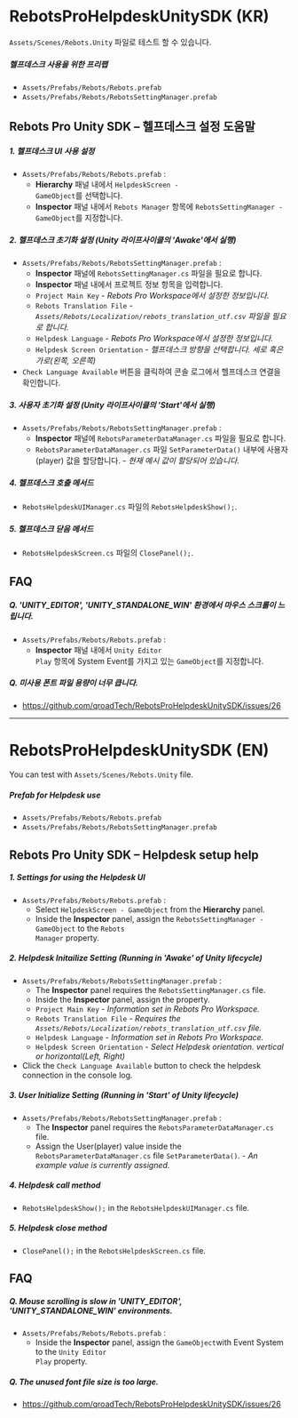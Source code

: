 # RebotsProHelpdeskUnitySDK (KR)

<code>Assets/Scenes/Rebots.Unity</code> 파일로 테스트 할 수 있습니다.

##### 헬프데스크 사용을 위한 프리팹
  - <code>Assets/Prefabs/Rebots/Rebots.prefab</code>
  - <code>Assets/Prefabs/Rebots/RebotsSettingManager.prefab</code>

## Rebots Pro Unity SDK – 헬프데스크 설정 도움말

##### 1. 헬프데스크 UI 사용 설정
  - <code>Assets/Prefabs/Rebots/Rebots.prefab</code> :
    - **Hierarchy** 패널 내에서 <code>HelpdeskScreen - GameObject</code>를 선택합니다.
    - **Inspector** 패널 내에서 <code>Rebots Manager</code> 항목에 <code>RebotsSettingManager - GameObject</code>를 지정합니다.

##### 2. 헬프데스크 초기화 설정 (Unity 라이프사이클의 'Awake'에서 실행)
  - <code>Assets/Prefabs/Rebots/RebotsSettingManager.prefab</code> :
    - **Inspector** 패널에 <code>RebotsSettingManager.cs</code> 파일을 필요로 합니다.
    - **Inspector** 패널 내에서 프로젝트 정보 항목을 입력합니다.
    - <code>Project Main Key</code> - *Rebots Pro Workspace에서 설정한 정보입니다.*
    - <code>Rebots Translation File</code> - *<code>Assets/Rebots/Localization/rebots_translation_utf.csv</code> 파일을 필요로 합니다.*
    - <code>Helpdesk Language</code> - *Rebots Pro Workspace에서 설정한 정보입니다.*
    - <code>Helpdesk Screen Orientation</code> - *헬프데스크 방향을 선택합니다. 세로 혹은 가로(왼쪽, 오른쪽)*
  - <code>Check Language Available</code> 버튼을 클릭하여 콘솔 로그에서 헬프데스크 연결을 확인합니다.

##### 3. 사용자 초기화 설정 (Unity 라이프사이클의 'Start'에서 실행)
  - <code>Assets/Prefabs/Rebots/RebotsSettingManager.prefab</code> :
    - **Inspector** 패널에 <code>RebotsParameterDataManager.cs</code> 파일을 필요로 합니다.
    - <code>RebotsParameterDataManager.cs</code> 파일 <code>SetParameterData()</code> 내부에 사용자(player) 값을 할당합니다. - *현재 예시 값이 할당되어 있습니다.*

##### 4. 헬프데스크 호출 메서드
  - <code>RebotsHelpdeskUIManager.cs</code> 파일의 <code>RebotsHelpdeskShow();</code>.

##### 5. 헬프데스크 닫음 메서드
  - <code>RebotsHelpdeskScreen.cs</code> 파일의 <code>ClosePanel();</code>.

## FAQ
##### **Q. 'UNITY_EDITOR', 'UNITY_STANDALONE_WIN' 환경에서 마우스 스크롤이 느립니다.**
  - <code>Assets/Prefabs/Rebots/Rebots.prefab</code> :
    - **Inspector** 패널 내에서 <code>Unity Editor Play</code> 항목에 System Event를 가지고 있는 <code>GameObject</code>를 지정합니다.
      
##### **Q. 미사용 폰트 파일 용량이 너무 큽니다.**
  - https://github.com/qroadTech/RebotsProHelpdeskUnitySDK/issues/26

---
# RebotsProHelpdeskUnitySDK (EN)

You can test with <code>Assets/Scenes/Rebots.Unity</code> file.

##### Prefab for Helpdesk use
  - <code>Assets/Prefabs/Rebots/Rebots.prefab</code>
  - <code>Assets/Prefabs/Rebots/RebotsSettingManager.prefab</code>

## Rebots Pro Unity SDK – Helpdesk setup help

##### 1. Settings for using the Helpdesk UI
  - <code>Assets/Prefabs/Rebots/Rebots.prefab</code> :
    - Select <code>HelpdeskScreen - GameObject</code> from the **Hierarchy** panel.
    - Inside the **Inspector** panel, assign the <code>RebotsSettingManager - GameObject</code> to the <code>Rebots Manager</code> property.

##### 2. Helpdesk Initailize Setting (Running in 'Awake' of Unity lifecycle)
  - <code>Assets/Prefabs/Rebots/RebotsSettingManager.prefab</code> :
    - The **Inspector** panel requires the <code>RebotsSettingManager.cs</code> file.
    - Inside the **Inspector** panel, assign the property.
    - <code>Project Main Key</code> - *Information set in Rebots Pro Workspace.*
    - <code>Rebots Translation File</code> - *Requires the <code>Assets/Rebots/Localization/rebots_translation_utf.csv</code> file.*
    - <code>Helpdesk Language</code> - *Information set in Rebots Pro Workspace.*
    - <code>Helpdesk Screen Orientation</code> - *Select Helpdesk orientation. vertical or horizontal(Left, Right)*
  - Click the <code>Check Language Available</code> button to check the helpdesk connection in the console log.

##### 3. User Initialize Setting (Running in 'Start' of Unity lifecycle)
  - <code>Assets/Prefabs/Rebots/RebotsSettingManager.prefab</code> :
    - The **Inspector** panel requires the <code>RebotsParameterDataManager.cs</code> file.
    - Assign the User(player) value inside the <code>RebotsParameterDataManager.cs</code> file <code>SetParameterData()</code>. - *An example value is currently assigned.*

##### 4. Helpdesk call method
  - <code>RebotsHelpdeskShow();</code> in the <code>RebotsHelpdeskUIManager.cs</code> file.

##### 5. Helpdesk close method
  - <code>ClosePanel();</code> in the <code>RebotsHelpdeskScreen.cs</code> file.

## FAQ
##### **Q. Mouse scrolling is slow in 'UNITY_EDITOR', 'UNITY_STANDALONE_WIN' environments.**
  - <code>Assets/Prefabs/Rebots/Rebots.prefab</code> :
    - Inside the **Inspector** panel, assign the <code>GameObject</code>with Event System to the <code>Unity Editor Play</code> property.
      
##### **Q. The unused font file size is too large.**
  - https://github.com/qroadTech/RebotsProHelpdeskUnitySDK/issues/26
